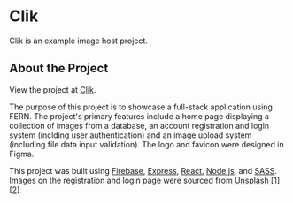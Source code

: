 # Clik

Clik is an example image host project.

## About the Project

View the project at [Clik](https://clik-gallery-portfolio.onrender.com/).

The purpose of this project is to showcase a full-stack application using FERN. The project's primary features include a home page displaying a collection of images from a database, an account registration and login system (inclding user authentication) and an image upload system (including file data input validation). The logo and favicon were designed in Figma.

This project was built using [Firebase](https://firebase.google.com/), [Express](https://expressjs.com/), [React](https://react.dev/), [Node.js](https://nodejs.org/en), and [SASS](https://sass-lang.com/). Images on the registration and login page were sourced from [Unsplash](https://unsplash.com/) [[1]](https://unsplash.com/photos/a-snowy-mountain-with-a-pink-sky-in-the-background-o91WNYpB06I)[[2]](https://unsplash.com/photos/a-narrow-slot-in-the-side-of-a-canyon-7j3Eb8GbSlg).
